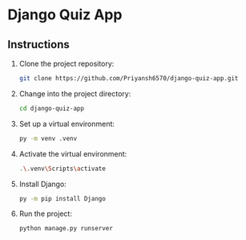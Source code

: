 # Django Quiz App

## Instructions

1. Clone the project repository:
    ```sh
    git clone https://github.com/Priyansh6570/django-quiz-app.git
    ```

2. Change into the project directory:
    ```sh
    cd django-quiz-app
    ```

3. Set up a virtual environment:
    ```sh
    py -m venv .venv
    ```

4. Activate the virtual environment:
    ```sh
    .\.venv\Scripts\activate
    ```

5. Install Django:
    ```sh
    py -m pip install Django
    ```

6. Run the project:
    ```sh
    python manage.py runserver
    ```